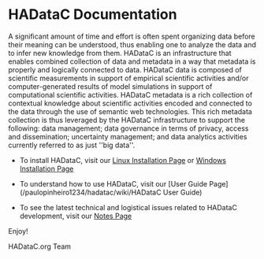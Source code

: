 # HADataC Documentation

A significant amount of time and effort is often spent organizing data before their meaning can be understood, thus enabling one to analyze the data and to infer new knowledge from them. HADataC is an infrastructure that enables combined collection of data and metadata in a way that metadata is properly and logically connected to data. HADataC data is composed of scientific measurements in support of empirical scientific activities and/or computer-generated results of model simulations in support of computational scientific activities. HADataC metadata is a rich collection of contextual knowledge about scientific activities encoded and connected to the data through the use of semantic web technologies. This rich metadata collection is thus leveraged by the HADataC infrastructure to support the following: data management; data governance in terms of privacy, access and dissemination; uncertainty management; and data analytics activities currently referred to as just ''big data''.  

* To install HADataC, visit our [Linux Installation Page](/paulopinheiro1234/hadatac/wiki/Installing-for-Linux) or [Windows Installation Page](/paulopinheiro1234/hadatac/wiki/Installing-for-Windows)

* To understand how to use HADataC, visit our [User Guide Page](/paulopinheiro1234/hadatac/wiki/HADataC User Guide)

* To see the latest technical and logistical issues related to HADataC development, visit our [Notes Page](/paulopinheiro1234/hadatac/wiki/notes)

Enjoy!

HADataC.org Team 
